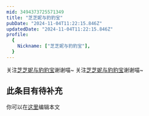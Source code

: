 ```yaml
---
mid: 3494373725571349
title: "芝芝妮与豹豹宝"
pubDate: "2024-11-04T11:22:15.846Z"
updatedDate: "2024-11-04T11:22:15.846Z"
profile:
  {
    Nickname: ["芝芝妮与豹豹宝"],
  }
---
```


关注[芝芝妮与豹豹宝](https://space.bilibili.com/3494373725571349)谢谢喵~ 关注[芝芝妮与豹豹宝](https://space.bilibili.com/3494373725571349)谢谢喵~

## 此条目有待补充
你可以在[这里](https://github.com/Yuhanawa/VTuber.ICU-Content/edit/master/v/芝芝妮与豹豹宝/index.md)编辑本文
